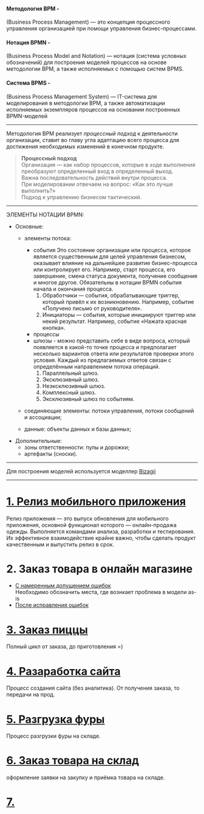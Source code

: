 #### Методология BPM -    
(Business Process Management) — это концепция процессного управления организацией при помощи управления бизнес-процессами.        
#### Нотация BPMN -          
(Business Process Model and Notation) — нотация (система условных обозначений) для построения моделей процессов на основе методологии BPM, а также исполняемых с помощью систем BPMS.
#### Система BPMS -      
(Business Process Management System) — IT-система для моделирования в    методологии BPM, а также автоматизации исполняемых экземпляров процессов на основании построенных BPMN-моделей
______________
Методология BPM реализует *процессный подход* к деятельности организации, ставит во главу угла адаптацию всего процесса для достижения необходимых изменений в конечном продукте.    
    
> **Процессный подход**                
> Организация — как набор процессов, которые в ходе выполнения преобразуют определенный вход в определенный выход.               
> Важна последовательность действий внутри  процесса.                       
> При моделировании отвечаем на вопрос: «Как это лучше выполнить?»                 
> Подход к управлению бизнесом тактический.                
__________________
ЭЛЕМЕНТЫ НОТАЦИИ BPMN:       
- Основные:                                        
    - элементы потока: 
        - события Это состояние организации или процесса, которое является существенным для целей управления бизнесом, оказывает влияние на дальнейшее развитие бизнес-процесса или контролирует его. Например, старт процесса, его завершение, смена статуса документа, получение сообщения и многое другое. Обязательны в нотации BPMN события начала и окончания процесса.
            1) Обработчики — события, обрабатывающие триггер, который привёл к их возникновению. Например, событие «Получено письмо от руководителя».
            2) Инициаторы — события, которые инициируют триггер или некий результат. Например, событие «Нажата красная кнопка».
        - процессы 
        - шлюзы - можно представить себе в виде вопроса, который появляется в какой-то точке процесса и предполагает несколько вариантов ответа или результатов проверки этого условия. Каждый из предлагаемых ответов связан с определённым направлением потока операций. 
            1) Параллельный шлюз. 
            2) Эксклюзивный шлюз.
            3) Неэксклюзивный шлюз.
            4) Комплексный шлюз.
            5) Эксклюзивный шлюз по событиям.
                            
    - соединяющие элементы: потоки управления, потоки сообщений и ассоциации;                    
    - данные: объекты данных и базы данных;                  
- Дополнительные:                         
    - зоны ответственности: пулы и дорожки;                    
    - артефакты (сноски).                     
______________________
Для построения моделей используется моделлер [Bizagii](https://www.bizagi.com/en/platform/modeler)
____________________
# [1. Релиз мобильного приложения](https://github.com/kornilovaap/Business_process_modeling/blob/main/BPMN/BPMN_%D0%9F%D0%BE%D0%B4%D0%B3%D0%BE%D1%82%D0%BE%D0%B2%D0%BA%D0%B0_%D1%80%D0%B5%D0%BB%D0%B8%D0%B7%D0%B0_%D0%BF%D1%80%D0%B8%D0%BB%D0%BE%D0%B6%D0%B5%D0%BD%D0%B8%D1%8F.png)             
Релиз приложения — это выпуск обновления для мобильного приложения, основной функционал которого — онлайн-продажа одежды. Выполняется командами анализа, разработки и тестирования. Их эффективное взаимодействие крайне важно, чтобы сделать продукт качественным и выпустить релиз в срок.            
          
# 2. Заказ товара в онлайн магазине
- [С намеренным допущением ошибок](https://github.com/kornilovaap/Business_process_modeling/blob/main/BPMN/%D0%97%D0%B0%D0%BA%D0%B0%D0%B7%20%D0%BE%D0%BD%D0%BB%D0%B0%D0%B9%D0%BD.png)      
Необходимо обозначить места, где вознкает проблема в модели as-is   
- [После исправления ошибок](https://github.com/kornilovaap/Business_process_modeling/blob/main/BPMN/%D0%97%D0%B0%D0%BA%D0%B0%D0%B7%20%D0%BE%D0%BD%D0%BB%D0%B0%D0%B9%D0%BD%20-%20%D0%B8%D1%81%D0%BF%D1%80%D0%B0%D0%B2%D0%BB%D0%B5%D0%BD%D0%B8%D0%B5%20%D0%BE%D1%88%D0%B8%D0%B1%D0%BE%D0%BA.png)
                       
# [3. Заказ пиццы](https://github.com/kornilovaap/Business_process_modeling/blob/main/BPMN/BPMN_%D0%97%D0%B0%D0%BA%D0%B0%D0%B7_%D0%BF%D0%B8%D1%86%D1%86%D1%8B.png)               
Полный цикл от заказа, до приготовления =)    
                    
# [4. Разаработка сайта](https://github.com/kornilovaap/Business_process_modeling/blob/main/BPMN/BPMN_%D0%97%D0%B0%D0%BA%D0%B0%D0%B7_%D0%BD%D0%B0_%D1%80%D0%B0%D0%B7%D1%80%D0%B0%D0%B1%D0%BE%D1%82%D0%BA%D1%83.png)   
Процесс создания сайта (без аналитика). От получения заказа, то передачи на прод.  
                    
# [5. Разгрузка фуры](https://github.com/kornilovaap/Business_process_modeling/blob/main/BPMN/BPMN_%D0%A1%D0%BA%D0%BB%D0%B0%D0%B4_%D1%84%D1%83%D1%80%D0%B0.png)
Процесс разгрузки фуры на складе.
                    
# [6. Заказ товара на склад](https://github.com/kornilovaap/Business_process_modeling/blob/main/BPMN/BPMN_%D0%A1%D0%BA%D0%BB%D0%B0%D0%B4_%D1%82%D0%BE%D0%B2%D0%B0%D1%80.pdf) 
оформление заявки на закупку и приёмка товара на складе.   
                    
# [7. ]()                 
                    

